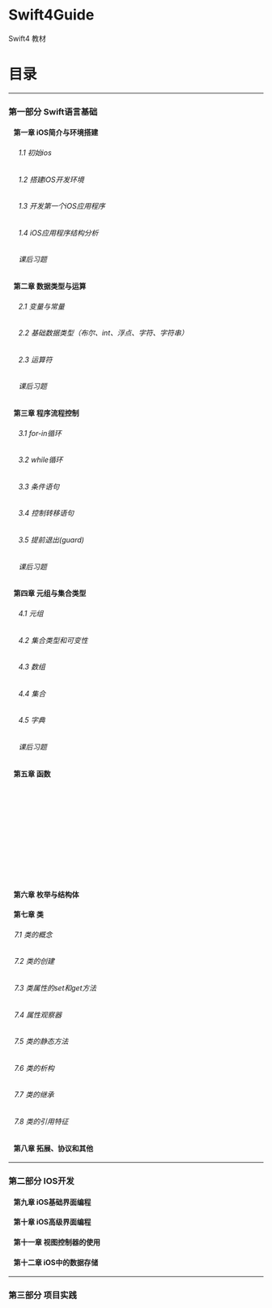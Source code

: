  # Swift4Guide
Swift4 教材

# 目录
---
### 第一部分 Swift语言基础
#### &nbsp;&nbsp; 第一章 iOS简介与环境搭建
###### &nbsp;&nbsp;&nbsp;&nbsp;&nbsp;1.1 初始ios
###### &nbsp;&nbsp;&nbsp;&nbsp;&nbsp;1.2 搭建iOS开发环境
###### &nbsp;&nbsp;&nbsp;&nbsp;&nbsp;1.3 开发第一个iOS应用程序
###### &nbsp;&nbsp;&nbsp;&nbsp;&nbsp;1.4 iOS应用程序结构分析
###### &nbsp;&nbsp;&nbsp;&nbsp;&nbsp;课后习题
#### &nbsp;&nbsp; 第二章 数据类型与运算
###### &nbsp;&nbsp;&nbsp;&nbsp;&nbsp;2.1 变量与常量
###### &nbsp;&nbsp;&nbsp;&nbsp;&nbsp;2.2 基础数据类型（布尔、int、浮点、字符、字符串）
###### &nbsp;&nbsp;&nbsp;&nbsp;&nbsp;2.3 运算符
###### &nbsp;&nbsp;&nbsp;&nbsp;&nbsp;课后习题
#### &nbsp;&nbsp; 第三章 程序流程控制
###### &nbsp;&nbsp;&nbsp;&nbsp;&nbsp;3.1 for-in循环
###### &nbsp;&nbsp;&nbsp;&nbsp;&nbsp;3.2 while循环
###### &nbsp;&nbsp;&nbsp;&nbsp;&nbsp;3.3 条件语句
###### &nbsp;&nbsp;&nbsp;&nbsp;&nbsp;3.4 控制转移语句
###### &nbsp;&nbsp;&nbsp;&nbsp;&nbsp;3.5 提前退出(guard)
###### &nbsp;&nbsp;&nbsp;&nbsp;&nbsp;课后习题
#### &nbsp;&nbsp; 第四章 元组与集合类型
###### &nbsp;&nbsp;&nbsp;&nbsp;&nbsp;4.1 元组
###### &nbsp;&nbsp;&nbsp;&nbsp;&nbsp;4.2 集合类型和可变性
###### &nbsp;&nbsp;&nbsp;&nbsp;&nbsp;4.3 数组
###### &nbsp;&nbsp;&nbsp;&nbsp;&nbsp;4.4 集合
###### &nbsp;&nbsp;&nbsp;&nbsp;&nbsp;4.5 字典
###### &nbsp;&nbsp;&nbsp;&nbsp;&nbsp;课后习题
#### &nbsp;&nbsp; 第五章 函数
###### &nbsp;&nbsp;&nbsp;
###### &nbsp;&nbsp;&nbsp;
###### &nbsp;&nbsp;&nbsp;
###### &nbsp;&nbsp;&nbsp;
#### &nbsp;&nbsp; 第六章 枚举与结构体
#### &nbsp;&nbsp; 第七章 类
###### &nbsp;&nbsp;&nbsp;7.1 类的概念
###### &nbsp;&nbsp;&nbsp;7.2 类的创建
###### &nbsp;&nbsp;&nbsp;7.3 类属性的set和get方法
###### &nbsp;&nbsp;&nbsp;7.4 属性观察器
###### &nbsp;&nbsp;&nbsp;7.5 类的静态方法
###### &nbsp;&nbsp;&nbsp;7.6 类的析构
###### &nbsp;&nbsp;&nbsp;7.7 类的继承
###### &nbsp;&nbsp;&nbsp;7.8 类的引用特征
#### &nbsp;&nbsp; 第八章 拓展、协议和其他
---
### 第二部分 IOS开发
#### &nbsp;&nbsp; 第九章 iOS基础界面编程
#### &nbsp;&nbsp; 第十章 iOS高级界面编程
#### &nbsp;&nbsp; 第十一章 视图控制器的使用
#### &nbsp;&nbsp; 第十二章 iOS中的数据存储  
---
### 第三部分 项目实践
